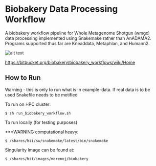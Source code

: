 # Biobakery Data Processing Workflow 

A biobakery workflow pipeline for Whole Metagenome Shotgun (wmgx) data processing implemented using Snakemake rather than AnADAMA2. Programs supported thus far are Kneaddata, Metaphlan, and Humann2. 


![alt text](https://bitbucket.org/repo/5pd5AR/images/2528193080-wms_workflow.jpg)


https://bitbucket.org/biobakery/biobakery_workflows/wiki/Home


## How to Run 
Warning - this is only to run what is in example-data. If real data is to be used Snakefile needs to be motified 

To run on HPC cluster:

    $ sh run_biobakery_workflow.sh
   
To run locally (for testing purposes)

***WARNING computational heavy: 

    $ /shares/hii/sw/snakemake/latest/bin/snakemake 


Singularity Image can be found at: 

    $ /shares/hii/images/morenoj/biobakery
